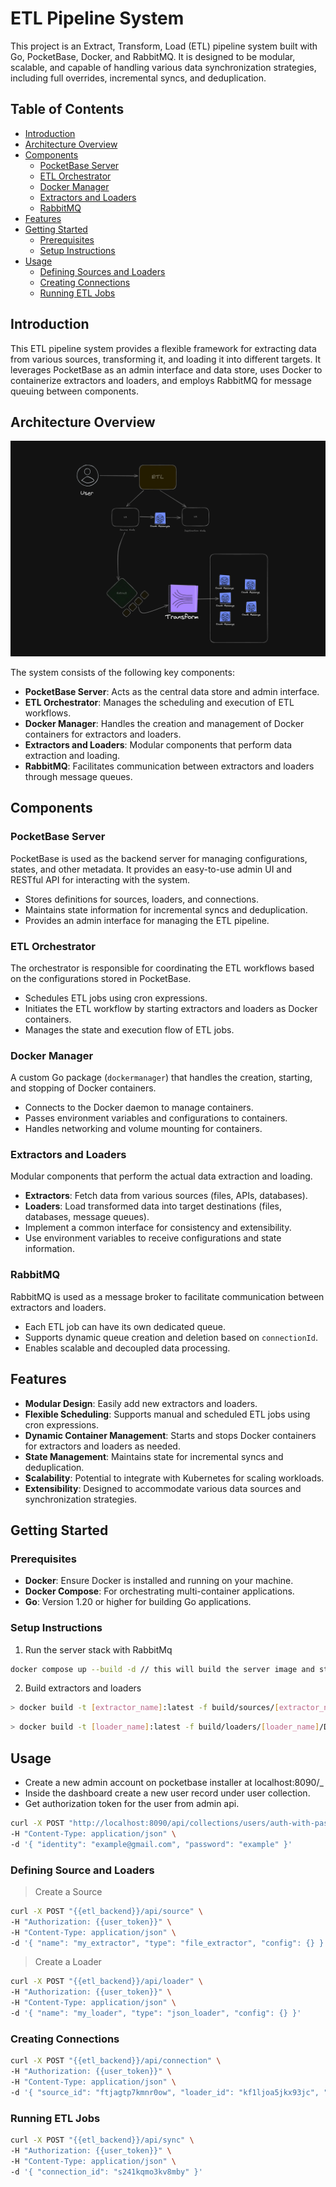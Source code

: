 # ETL Pipeline System

This project is an Extract, Transform, Load (ETL) pipeline system built with Go, PocketBase, Docker, and RabbitMQ. It is designed to be modular, scalable, and capable of handling various data synchronization strategies, including full overrides, incremental syncs, and deduplication.

## Table of Contents

- [Introduction](#introduction)
- [Architecture Overview](#architecture-overview)
- [Components](#components)
  - [PocketBase Server](#pocketbase-server)
  - [ETL Orchestrator](#etl-orchestrator)
  - [Docker Manager](#docker-manager)
  - [Extractors and Loaders](#extractors-and-loaders)
  - [RabbitMQ](#rabbitmq)
- [Features](#features)
- [Getting Started](#getting-started)
  - [Prerequisites](#prerequisites)
  - [Setup Instructions](#setup-instructions)
- [Usage](#usage)
  - [Defining Sources and Loaders](#defining-sources-and-loaders)
  - [Creating Connections](#creating-connections)
  - [Running ETL Jobs](#running-etl-jobs)

## Introduction

This ETL pipeline system provides a flexible framework for extracting data from various sources, transforming it, and loading it into different targets. It leverages PocketBase as an admin interface and data store, uses Docker to containerize extractors and loaders, and employs RabbitMQ for message queuing between components.

## Architecture Overview

![Architecture Diagram](public/images/etl.png)

The system consists of the following key components:

- **PocketBase Server**: Acts as the central data store and admin interface.
- **ETL Orchestrator**: Manages the scheduling and execution of ETL workflows.
- **Docker Manager**: Handles the creation and management of Docker containers for extractors and loaders.
- **Extractors and Loaders**: Modular components that perform data extraction and loading.
- **RabbitMQ**: Facilitates communication between extractors and loaders through message queues.

## Components

### PocketBase Server

PocketBase is used as the backend server for managing configurations, states, and other metadata. It provides an easy-to-use admin UI and RESTful API for interacting with the system.

- Stores definitions for sources, loaders, and connections.
- Maintains state information for incremental syncs and deduplication.
- Provides an admin interface for managing the ETL pipeline.

### ETL Orchestrator

The orchestrator is responsible for coordinating the ETL workflows based on the configurations stored in PocketBase.

- Schedules ETL jobs using cron expressions.
- Initiates the ETL workflow by starting extractors and loaders as Docker containers.
- Manages the state and execution flow of ETL jobs.

### Docker Manager

A custom Go package (`dockermanager`) that handles the creation, starting, and stopping of Docker containers.

- Connects to the Docker daemon to manage containers.
- Passes environment variables and configurations to containers.
- Handles networking and volume mounting for containers.

### Extractors and Loaders

Modular components that perform the actual data extraction and loading.

- **Extractors**: Fetch data from various sources (files, APIs, databases).
- **Loaders**: Load transformed data into target destinations (files, databases, message queues).
- Implement a common interface for consistency and extensibility.
- Use environment variables to receive configurations and state information.

### RabbitMQ

RabbitMQ is used as a message broker to facilitate communication between extractors and loaders.

- Each ETL job can have its own dedicated queue.
- Supports dynamic queue creation and deletion based on `connectionId`.
- Enables scalable and decoupled data processing.

## Features

- **Modular Design**: Easily add new extractors and loaders.
- **Flexible Scheduling**: Supports manual and scheduled ETL jobs using cron expressions.
- **Dynamic Container Management**: Starts and stops Docker containers for extractors and loaders as needed.
- **State Management**: Maintains state for incremental syncs and deduplication.
- **Scalability**: Potential to integrate with Kubernetes for scaling workloads.
- **Extensibility**: Designed to accommodate various data sources and synchronization strategies.

## Getting Started

### Prerequisites

- **Docker**: Ensure Docker is installed and running on your machine.
- **Docker Compose**: For orchestrating multi-container applications.
- **Go**: Version 1.20 or higher for building Go applications.

### Setup Instructions

1. Run the server stack with RabbitMq

```bash
docker compose up --build -d // this will build the server image and start the server and rabbitmq
```
2. Build extractors and loaders

```bash
> docker build -t [extractor_name]:latest -f build/sources/[extractor_name]/Dockerfile .
```

```bash
> docker build -t [loader_name]:latest -f build/loaders/[loader_name]/Dockerfile .
```

## Usage

* Create a new admin account on pocketbase installer at localhost:8090/_
* Inside the dashboard create a new user record under user collection.
* Get authorization token for the user from admin api.
```bash
curl -X POST "http://localhost:8090/api/collections/users/auth-with-password" \
-H "Content-Type: application/json" \
-d '{ "identity": "example@gmail.com", "password": "example" }'
```

### Defining Source and Loaders

> Create a Source
```bash
curl -X POST "{{etl_backend}}/api/source" \
-H "Authorization: {{user_token}}" \
-H "Content-Type: application/json" \
-d '{ "name": "my_extractor", "type": "file_extractor", "config": {} }'

```

> Create a Loader

```bash
curl -X POST "{{etl_backend}}/api/loader" \
-H "Authorization: {{user_token}}" \
-H "Content-Type: application/json" \
-d '{ "name": "my_loader", "type": "json_loader", "config": {} }'

```

### Creating Connections

```bash
curl -X POST "{{etl_backend}}/api/connection" \
-H "Authorization: {{user_token}}" \
-H "Content-Type: application/json" \
-d '{ "source_id": "ftjagtp7kmnr0ow", "loader_id": "kf1ljoa5jkx93jc", "sync_type": "manual", "config": {} }'
```

### Running ETL Jobs

```bash
curl -X POST "{{etl_backend}}/api/sync" \
-H "Authorization: {{user_token}}" \
-H "Content-Type: application/json" \
-d '{ "connection_id": "s241kqmo3kv8mby" }'

```